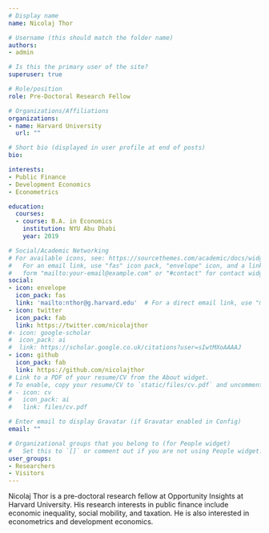 ```yaml
---
# Display name
name: Nicolaj Thor

# Username (this should match the folder name)
authors:
- admin

# Is this the primary user of the site?
superuser: true

# Role/position
role: Pre-Doctoral Research Fellow

# Organizations/Affiliations
organizations:
- name: Harvard University
  url: ""

# Short bio (displayed in user profile at end of posts)
bio:

interests:
- Public Finance
- Development Economics
- Econometrics

education:
  courses:
  - course: B.A. in Economics
    institution: NYU Abu Dhabi
    year: 2019

# Social/Academic Networking
# For available icons, see: https://sourcethemes.com/academic/docs/widgets/#icons
#   For an email link, use "fas" icon pack, "envelope" icon, and a link in the
#   form "mailto:your-email@example.com" or "#contact" for contact widget.
social:
- icon: envelope
  icon_pack: fas
  link: 'mailto:nthor@g.harvard.edu'  # For a direct email link, use "mailto:test@example.org".
- icon: twitter
  icon_pack: fab
  link: https://twitter.com/nicolajthor
#- icon: google-scholar
#  icon_pack: ai
#  link: https://scholar.google.co.uk/citations?user=sIwtMXoAAAAJ
- icon: github
  icon_pack: fab
  link: https://github.com/nicolajthor
# Link to a PDF of your resume/CV from the About widget.
# To enable, copy your resume/CV to `static/files/cv.pdf` and uncomment the lines below.  
# - icon: cv
#   icon_pack: ai
#   link: files/cv.pdf

# Enter email to display Gravatar (if Gravatar enabled in Config)
email: ""

# Organizational groups that you belong to (for People widget)
#   Set this to `[]` or comment out if you are not using People widget.  
user_groups:
- Researchers
- Visitors
---
```


Nicolaj Thor is a pre-doctoral research fellow at Opportunity Insights at Harvard University. His research interests in public finance include economic inequality, social mobility, and taxation. He is also interested in econometrics and development economics.
